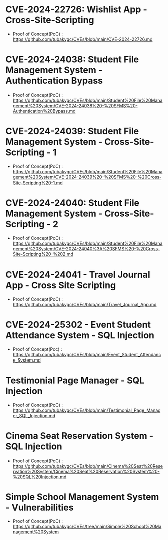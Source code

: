 # CVE-2024-22726: Wishlist App - Cross-Site-Scripting
+ Proof of Concept(PoC) : https://github.com/tubakvgc/CVEs/blob/main/CVE-2024-22726.md

# CVE-2024-24038: Student File Management System - Authentication Bypass
+ Proof of Concept(PoC) : https://github.com/tubakvgc/CVEs/blob/main/Student%20File%20Management%20System/CVE-2024-24038%20-%20SFMS%20-Authentication%20Bypass.md

# CVE-2024-24039: Student File Management System - Cross-Site-Scripting - 1 
+ Proof of Concept(PoC) : https://github.com/tubakvgc/CVEs/blob/main/Student%20File%20Management%20System/CVE-2024-24039%20-%20SFMS%20-%20Cross-Site-Scripting%20-1.md

# CVE-2024-24040: Student File Management System - Cross-Site-Scripting - 2
+ Proof of Concept(PoC) : https://github.com/tubakvgc/CVEs/blob/main/Student%20File%20Management%20System/CVE-2024-24040%3A%20SFMS%20-%20Cross-Site-Scripting%20-%202.md

# CVE-2024-24041 - Travel Journal App - Cross Site Scripting
+ Proof of Concept(PoC) : https://github.com/tubakvgc/CVEs/blob/main/Travel_Journal_App.md

# CVE-2024-25302 - Event Student Attendance System - SQL Injection
+ Proof of Concept(Poc) : https://github.com/tubakvgc/CVEs/blob/main/Event_Student_Attendance_System.md

# Testimonial Page Manager - SQL Injection
+ Proof of Concept(PoC) : https://github.com/tubakvgc/CVEs/blob/main/Testimonial_Page_Manager_SQL_Injection.md

# Cinema Seat Reservation System - SQL Injection
+ Proof of Concept(PoC) : https://github.com/tubakvgc/CVEs/blob/main/Cinema%20Seat%20Reservation%20System/Cinema%20Seat%20Reservation%20System%20-%20SQL%20Injection.md

# Simple School Management System - Vulnerabilities
+ Proof of Concept(PoC) : https://github.com/tubakvgc/CVEs/tree/main/Simple%20School%20Management%20System
